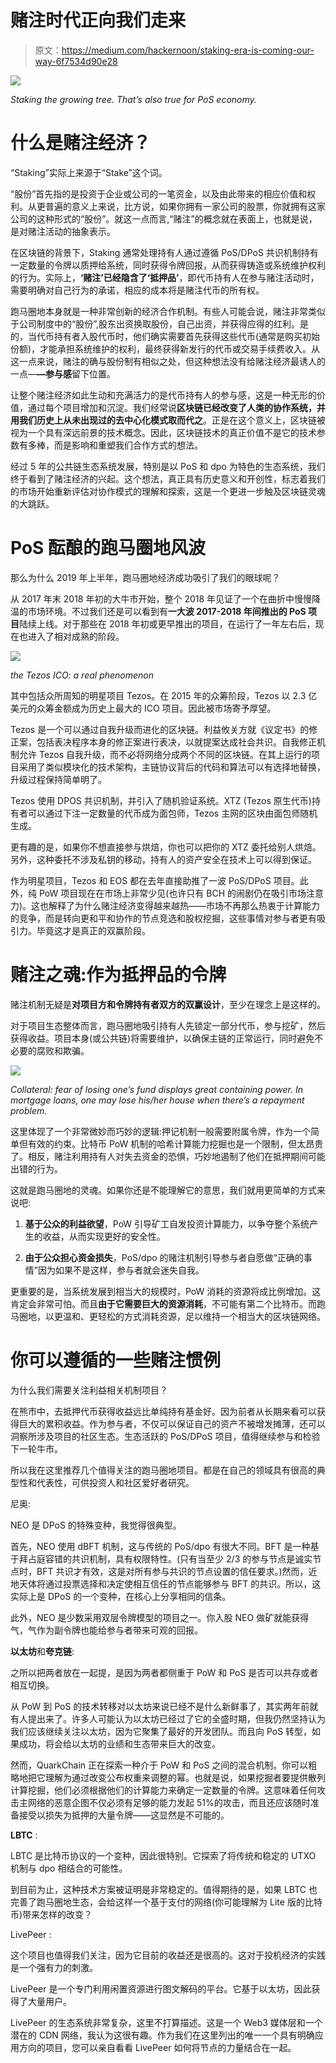 # 赌注时代正向我们走来

> 原文：<https://medium.com/hackernoon/staking-era-is-coming-our-way-6f7534d90e28>

![](img/b3d88ea183adf79fb66c32bce0467a49.png)

*Staking the growing tree. That’s also true for PoS economy.*

# **什么是赌注经济？**

“Staking”实际上来源于“Stake”这个词。

“股份”首先指的是投资于企业或公司的一笔资金，以及由此带来的相应价值和权利。从更普遍的意义上来说，比方说，如果你拥有一家公司的股票，你就拥有这家公司的这种形式的“股份”。就这一点而言,“赌注”的概念就在表面上，也就是说，是对赌注活动的抽象表示。

在区块链的背景下，Staking 通常处理持有人通过遵循 PoS/DPoS 共识机制持有一定数量的令牌以质押给系统，同时获得令牌回报，从而获得铸造或系统维护权利的行为。实际上，**‘赌注’已经隐含了‘抵押品’**，即代币持有人在参与赌注活动时，需要明确对自己行为的承诺，相应的成本将是赌注代币的所有权。

跑马圈地本身就是一种非常创新的经济合作机制。有些人可能会说，赌注非常类似于公司制度中的“股份”,股东出资换取股份，自己出资，并获得应得的红利。是的，当代币持有者入股代币时，他们确实需要首先获得这些代币(通常是购买初始份额)，才能承担系统维护的权利，最终获得新发行的代币或交易手续费收入。从这一点来说，赌注的确与股份制有相似之处，但这种想法没有给赌注经济最诱人的一点—**—参与感**留下位置。

让整个赌注经济如此生动和充满活力的是代币持有人的参与感，这是一种无形的价值，通过每个项目增加和沉淀。我们经常说**区块链已经改变了人类的协作系统，并用我们历史上从未出现过的去中心化模式取而代之**。正是在这个意义上，区块链被视为一个具有深远前景的技术概念。因此，区块链技术的真正价值不是它的技术参数有多棒，而是影响和重塑我们合作方式的想法。

经过 5 年的公共链生态系统发展，特别是以 PoS 和 dpo 为特色的生态系统，我们终于看到了赌注经济的兴起。这个想法，真正具有历史意义和开创性，标志着我们的市场开始重新评估对协作模式的理解和探索，这是一个更进一步触及区块链灵魂的大跳跃。

# **PoS 酝酿的跑马圈地风波**

那么为什么 2019 年上半年，跑马圈地经济成功吸引了我们的眼球呢？

从 2017 年末 2018 年初的大牛市开始，整个 2018 年见证了一个在曲折中慢慢降温的市场环境。不过我们还是可以看到有**一大波 2017-2018 年间推出的 PoS 项目**陆续上线。对于那些在 2018 年初或更早推出的项目，在运行了一年左右后，现在也进入了相对成熟的阶段。

![](img/3872ae5f43014ddd86da163bf81a5946.png)

*the Tezos ICO: a real phenomenon*

其中包括众所周知的明星项目 Tezos。在 2015 年的众筹阶段，Tezos 以 2.3 亿美元的众筹金额成为历史上最大的 ICO 项目。因此被市场寄予厚望。

Tezos 是一个可以通过自我升级而进化的区块链。利益攸关方就《议定书》的修正案，包括表决程序本身的修正案进行表决，以就提案达成社会共识。自我修正机制允许 Tezos 自我升级，而不必将网络分成两个不同的区块链。在其上运行的项目采用了类似模块化的技术架构，主链协议背后的代码和算法可以有选择地替换，升级过程保持简单明了。

Tezos 使用 DPOS 共识机制，并引入了随机验证系统。XTZ (Tezos 原生代币)持有者可以通过下注一定数量的代币成为面包师，Tezos 主网的区块由面包师随机生成。

更有趣的是，如果你不想直接参与烘焙，你也可以把你的 XTZ 委托给别人烘焙。另外，这种委托不涉及私钥的移动，持有人的资产安全在技术上可以得到保证。

作为明星项目，Tezos 和 EOS 都在去年直接助推了一波 PoS/DPoS 项目。此外，纯 PoW 项目现在在市场上非常少见(也许只有 BCH 的闹剧仍在吸引市场注意力)。这也解释了为什么赌注经济变得越来越热——市场不再那么热衷于计算能力的竞争，而是转向更和平和协作的节点竞选和股权挖掘，这些事情对参与者更有吸引力。毕竟这才是真正的双赢阶段。

# **赌注之魂:作为抵押品的令牌**

赌注机制无疑是**对项目方和令牌持有者双方的双赢设计**，至少在理念上是这样的。

对于项目生态整体而言，跑马圈地吸引持有人先锁定一部分代币，参与挖矿，然后获得收益。项目本身(或公共链)将需要维护，以确保主链的正常运行，同时避免不必要的腐败和欺骗。

![](img/36faa4494eb543284f0bfed521efb1b4.png)

*Collateral: fear of losing one’s fund displays great containing power. In mortgage loans, one may lose his/her house when there’s a repayment problem.*

这里体现了一个非常微妙而巧妙的逻辑:押记机制一般需要附属令牌，作为一个简单但有效的约束。比特币 PoW 机制的哈希计算能力挖掘也是一个限制，但太昂贵了。相反，赌注利用持有人对失去资金的恐惧，巧妙地遏制了他们在抵押期间可能出错的行为。

这就是跑马圈地的灵魂。如果你还是不能理解它的意思，我们就用更简单的方式来说吧:

1) **基于公众的利益欲望**，PoW 引导矿工自发投资计算能力，以争夺整个系统产生的收益，从而实现更好的安全性。

2) **由于公众担心资金损失**，PoS/dpo 的赌注机制引导参与者自愿做“正确的事情”因为如果不是这样，参与者就会迷失自我。

更重要的是，当系统发展到相当大的规模时，PoW 消耗的资源将成比例增加。这肯定会非常可怕。而且**由于它需要巨大的资源消耗**，不可能有第二个比特币。而跑马圈地，以更温和、更轻松的方式消耗资源，足以维持一个相当大的区块链网络。

# **你可以遵循的一些赌注惯例**

为什么我们需要关注利益相关机制项目？

在熊市中，去抵押代币获得收益远比单纯持有基金好。因为前者从长期来看可以获得巨大的累积收益。作为参与者，不仅可以保证自己的资产不被增发摊薄，还可以洞察所涉及项目的社区生态。生态活跃的 PoS/DPoS 项目，值得继续参与和检验下一轮牛市。

所以我在这里推荐几个值得关注的跑马圈地项目。都是在自己的领域具有很高的典型性和代表性，可供投资人和社区爱好者研究。

尼奥:

NEO 是 DPoS 的特殊变种，我觉得很典型。

首先，NEO 使用 dBFT 机制，这与传统的 PoS/dpo 有很大不同。BFT 是一种基于拜占庭容错的共识机制，具有权限特性。(只有当至少 2/3 的参与节点是诚实节点时，BFT 共识才有效，这是对所有参与共识的节点设置的信任要求。)然而，近地天体将通过投票选择和决定使相互信任的节点能够参与 BFT 的共识。所以，这实际上是 DPoS 的一个变种，在核心上分享相同的信条。

此外，NEO 是少数采用双层令牌模型的项目之一。你入股 NEO 做矿就能获得气，气作为副令牌也能给参与者带来可观的回报。

**以太坊**和**夸克链**:

之所以把两者放在一起提，是因为两者都侧重于 PoW 和 PoS 是否可以共存或者相互切换。

从 PoW 到 PoS 的技术转移对以太坊来说已经不是什么新鲜事了，其实两年前就有人提出来了。许多人可能认为以太坊已经过了它的全盛时期，但我仍然坚持认为我们应该继续关注以太坊，因为它聚集了最好的开发团队。而且向 PoS 转型，如果成功，将会给以太坊的业绩和生态带来巨大的改变。

然而，QuarkChain 正在探索一种介于 PoW 和 PoS 之间的混合机制。你可以粗略地把它理解为通过改变公布权重来调整的幂。也就是说，如果挖掘者要提供散列计算挖掘，他们必须根据他们的计算能力来确定一定数量的令牌。这意味着任何攻击主网络的恶意企图不仅必须有足够的能力发起 51%的攻击，而且还应该随时准备接受以损失为抵押的大量令牌——这显然是不可能的。

**LBTC** :

LBTC 是比特币协议的一个变种，因此很特别。它探索了将传统和稳定的 UTXO 机制与 dpo 相结合的可能性。

到目前为止，这种技术方案被证明是非常稳定的。值得期待的是，如果 LBTC 也完善了跑马圈地生态，会给这样一个基于支付的网络(你可能理解为 Lite 版的比特币)带来怎样的改变？

LivePeer :

这个项目也值得我们关注，因为它目前的收益还是很高的。这对于投机经济的实践是一个强有力的刺激。

LivePeer 是一个专门利用闲置资源进行图文解码的平台。它基于以太坊，因此获得了大量用户。

LivePeer 的生态系统非常复杂，这里不打算描述。这是一个 Web3 媒体层和一个潜在的 CDN 网络，我认为这很有趣。作为我们在这里列出的唯一一个具有明确应用方向的项目，您可以亲自看看 LivePeer 如何将节点的力量结合在一起。